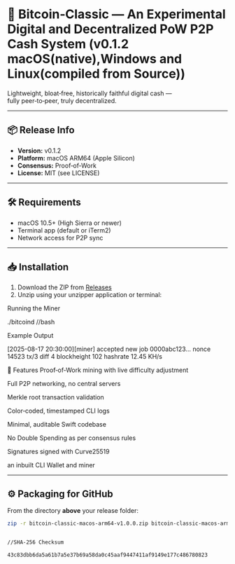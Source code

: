 # 🚀 Bitcoin‑Classic — An Experimental Digital and Decentralized PoW P2P Cash System (v0.1.2 macOS(native),Windows and Linux(compiled from Source))

Lightweight, bloat‑free, historically faithful digital cash —  
fully peer‑to‑peer, truly decentralized.

---

## 📦 Release Info
- **Version:** v0.1.2
- **Platform:** macOS ARM64 (Apple Silicon)
- **Consensus:** Proof‑of‑Work
- **License:** MIT (see LICENSE)

---

## 🛠 Requirements
- macOS 10.5+ (High Sierra or newer)
- Terminal app (default or iTerm2)
- Network access for P2P sync

---

## 📥 Installation
1. Download the ZIP from [Releases](../../releases)
2. Unzip using your unzipper application or terminal:
    

Running the Miner


./bitcoind //bash


Example Output 

[2025-08-17 20:30:00][miner] accepted new job 0000abc123… nonce 14523 tx/3 diff 4 blockheight 102 hashrate 12.45 KH/s


🌟 Features
Proof‑of‑Work mining with live difficulty adjustment

Full P2P networking, no central servers

Merkle root transaction validation

Color‑coded, timestamped CLI logs

Minimal, auditable Swift codebase

No Double Spending as per consensus rules

Signatures signed with Curve25519

an inbuilt CLI Wallet and miner 





---

## ⚙️ Packaging for GitHub
From the directory **above** your release folder:
```bash
zip -r bitcoin-classic-macos-arm64-v1.0.0.zip bitcoin-classic-macos-arm64-v1.0.0


//SHA-256 Checksum

43c83dbb6da5a61b7a5e37b69a58da0c45aaf9447411af9149e177c486780823 



